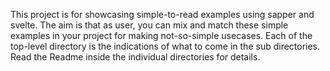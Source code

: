 This project is for showcasing simple-to-read examples using sapper and svelte.
The aim is that as user, you can mix and match these simple examples in your
project for making not-so-simple usecases. Each of the top-level directory is
the indications of what to come in the sub directories. Read the Readme inside
the individual directories for details.
